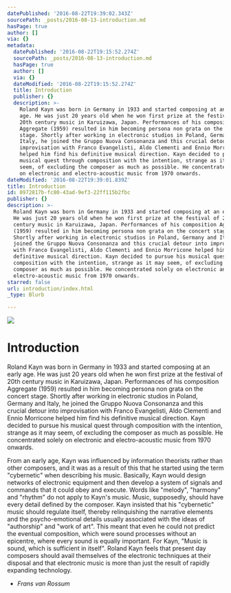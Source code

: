 ```yaml
---
datePublished: '2016-08-22T19:39:02.343Z'
sourcePath: _posts/2016-08-13-introduction.md
hasPage: true
author: []
via: {}
metadata:
  datePublished: '2016-08-22T19:15:52.274Z'
  sourcePath: _posts/2016-08-13-introduction.md
  hasPage: true
  author: []
  via: {}
  dateModified: '2016-08-22T19:15:52.274Z'
  title: Introduction
  publisher: {}
  description: >-
    Roland Kayn was born in Germany in 1933 and started composing at an early
    age. He was just 20 years old when he won first prize at the festival of
    20th century music in Karuizawa, Japan. Performances of his composition
    Aggregate (1959) resulted in him becoming persona non grata on the concert
    stage. Shortly after working in electronic studios in Poland, Germany and
    Italy, he joined the Gruppo Nuova Consonanza and this crucial detour into
    improvisation with Franco Evangelisti, Aldo Clementi and Ennio Morricone
    helped him find his definitive musical direction. Kayn decided to pursue his
    musical quest through composition with the intention, strange as it may
    seem, of excluding the composer as much as possible. He concentrated solely
    on electronic and electro-acoustic music from 1970 onwards.
dateModified: '2016-08-22T19:39:01.839Z'
title: Introduction
id: 8972817b-fc80-43ad-9ef3-22ff115b2fbc
publisher: {}
description: >-
  Roland Kayn was born in Germany in 1933 and started composing at an early age.
  He was just 20 years old when he won first prize at the festival of 20th
  century music in Karuizawa, Japan. Performances of his composition Aggregate
  (1959) resulted in him becoming persona non grata on the concert stage.
  Shortly after working in electronic studios in Poland, Germany and Italy, he
  joined the Gruppo Nuova Consonanza and this crucial detour into improvisation
  with Franco Evangelisti, Aldo Clementi and Ennio Morricone helped him find his
  definitive musical direction. Kayn decided to pursue his musical quest through
  composition with the intention, strange as it may seem, of excluding the
  composer as much as possible. He concentrated solely on electronic and
  electro-acoustic music from 1970 onwards.
starred: false
url: introduction/index.html
_type: Blurb

---
```

![](https://the-grid-user-content.s3-us-west-2.amazonaws.com/71dffdc1-915f-4829-86dc-181867fcffc4.jpg)

# Introduction

Roland Kayn was born in Germany in 1933 and started composing at an early age. He was just 20 years old when he won first prize at the festival of 20th century music in Karuizawa, Japan. Performances of his composition Aggregate (1959) resulted in him becoming persona non grata on the concert stage. Shortly after working in electronic studios in Poland, Germany and Italy, he joined the Gruppo Nuova Consonanza and this crucial detour into improvisation with Franco Evangelisti, Aldo Clementi and Ennio Morricone helped him find his definitive musical direction. Kayn decided to pursue his musical quest through composition with the intention, strange as it may seem, of excluding the composer as much as possible. He concentrated solely on electronic and electro-acoustic music from 1970 onwards.

From an early age, Kayn was influenced by information theorists rather than other composers, and it was as a result of this that he started using the term "cybernetic" when describing his music. Basically, Kayn would design networks of electronic equipment and then develop a system of signals and commands that it could obey and execute. Words like "melody", "harmony" and "rhythm" do not apply to Kayn's music. Music, supposedly, should have every detail defined by the composer. Kayn insisted that his "cybernetic" music should regulate itself, thereby relinquishing the narrative elements and the psycho-emotional details usually associated with the ideas of "authorship" and "work of art". This meant that even he could not predict the eventual composition, which were sound processes without an epicentre, where every sound is equally important. For Kayn, "Music is sound, which is sufficient in itself". Roland Kayn feels that present day composers should avail themselves of the electronic techniques at their disposal and that electronic music is more than just the result of rapidly expanding technology.

- _Frans van Rossum_